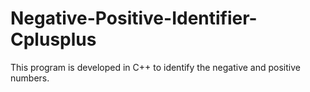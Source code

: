 # Negative-Positive-Identifier-Cplusplus
This program is developed in C++ to identify the negative and positive numbers.
